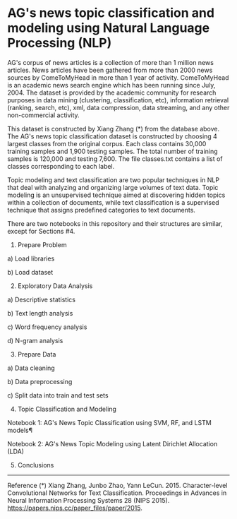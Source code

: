 # AG's news topic classification and modeling using Natural Language Processing (NLP)

AG's corpus of news articles is a collection of more than 1 million news articles. News articles have been gathered from more than 2000  news sources by ComeToMyHead in more than 1 year of activity. ComeToMyHead is an academic news search engine which has been running since July, 2004. The dataset is provided by the academic community for research purposes in data mining (clustering, classification, etc), information retrieval (ranking, search, etc), xml, data compression, data streaming, and any other non-commercial activity. 

This dataset is constructed by Xiang Zhang (*) from the database above. The AG's news topic classification dataset is constructed by choosing 4 largest classes from the original corpus. Each class contains 30,000 training samples and 1,900 testing samples. The total number of training samples is 120,000 and testing 7,600. The file classes.txt contains a list of classes corresponding to each label.

Topic modeling and text classification are two popular techniques in NLP that deal with analyzing and organizing large volumes of text data. Topic modeling is an unsupervised technique aimed at discovering hidden topics within a collection of documents, while text classification is a supervised technique that assigns predefined categories to text documents.

There are two notebooks in this repository and their structures are similar, except for Sections #4.

1. Prepare Problem

a) Load libraries

b) Load dataset

2. Exploratory Data Analysis

a) Descriptive statistics

b) Text length analysis

c) Word frequency analysis

d) N-gram analysis

3. Prepare Data

a) Data cleaning

b) Data preprocessing

c) Split data into train and test sets

4. Topic Classification and Modeling

Notebook 1: AG's News Topic Classification using SVM, RF, and LSTM models¶

Notebook 2: AG's News Topic Modeling using Latent Dirichlet Allocation (LDA)

5. Conclusions

-------------------------------------------------------------------------------------------------------------------------------------
Reference
(*) Xiang Zhang, Junbo Zhao, Yann LeCun. 2015.  Character-level Convolutional Networks for Text Classification. Proceedings in Advances in Neural Information Processing Systems 28 (NIPS 2015). https://papers.nips.cc/paper_files/paper/2015.
